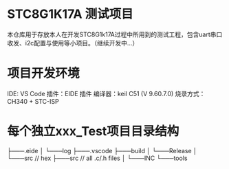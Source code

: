 # STC8G1K17A 测试项目

本仓库用于存放本人在开发STC8G1k17A过程中所用到的测试工程，包含uart串口收发、i2c配置与使用等小项目。（继续开发中...）

# 项目开发环境

IDE: VS Code
插件：EIDE 插件
编译器：keil C51 (V 9.60.7.0)
烧录方式：CH340 + STC-ISP

# 每个独立xxx_Test项目目录结构

├───.eide
│   └───log
├───.vscode
├───build
│   └───Release
│       └───src    // hex
├───src             // all .c/.h files
│   └───INC
└───tools
